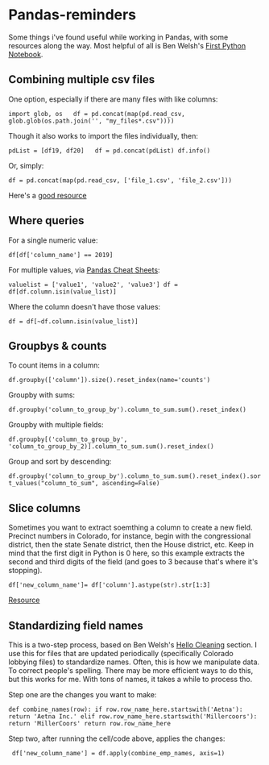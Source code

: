 # Pandas-reminders

Some things i've found useful while working in Pandas, with some resources along the way. Most helpful of all is Ben Welsh's [First Python Notebook](https://first-python-notebook.readthedocs.io/index.html).

## Combining multiple csv files

One option, especially if there are many files with like columns:

`import glob, os  
df = pd.concat(map(pd.read_csv, glob.glob(os.path.join('', "my_files*.csv"))))`

Though it also works to import the files individually, then: 

`pdList = [df19, df20]  
df = pd.concat(pdList)
df.info()`

Or, simply:

`df = pd.concat(map(pd.read_csv, ['file_1.csv', 'file_2.csv']))`

Here's a [good resource](https://towardsdatascience.com/combining-pandas-dataframes-the-easy-way-41eb0f2c1ebf)

## Where queries

For a single numeric value:

`df[df['column_name'] == 2019]`

For multiple values, via [Pandas Cheat Sheets](http://sy-edm.com/stories/pandas_cheat_sheets.html):

`valuelist = ['value1', 'value2', 'value3']
df = df[df.column.isin(value_list)]`

Where the column doesn't have those values:

`df = df[~df.column.isin(value_list)]`

## Groupbys & counts

To count items in a column:

`df.groupby(['column']).size().reset_index(name='counts')`

Groupby with sums:

`df.groupby('column_to_group_by').column_to_sum.sum().reset_index()`

Groupby with multiple fields:

`df.groupby[('column_to_group_by', 'column_to_group_by_2)].column_to_sum.sum().reset_index()`

Group and sort by descending:

`df.groupby('column_to_group_by').column_to_sum.sum().reset_index().sort_values("column_to_sum", ascending=False)`

## Slice columns

Sometimes you want to extract soemthing a column to create a new field. Precinct numbers in Colorado, for instance, begin with the congressional district, then the state Senate district, then the House district, etc. Keep in mind that the first digit in Python is 0 here, so this example extracts the second and third digits of the field (and goes to 3 because that's where it's stopping).

`df['new_column_name']= df['column'].astype(str).str[1:3]`

[Resource](https://stackoverflow.com/questions/20025882/add-a-string-prefix-to-each-value-in-a-string-column-using-pandas)


## Standardizing field names

This is a two-step process, based on Ben Welsh's [Hello Cleaning](https://first-python-notebook.readthedocs.io/cleaning/index.html) section. I use this for files that are updated periodically (specifically Colorado lobbying files) to standardize names. Often, this is how we manipulate data. To correct people's spelling. There may be more efficient ways to do this, but this works for me. With tons of names, it takes a while to process tho.

Step one are the changes you want to make:

`def combine_names(row):
    if row.row_name_here.startswith('Aetna'):
        return 'Aetna Inc.'
     elif row.row_name_here.startswith('Millercoors'):
        return 'MillerCoors'
 return row.row_name_here`
 
 Step two, after running the cell/code above, applies the changes:
 
` df['new_column_name'] = df.apply(combine_emp_names, axis=1)`
